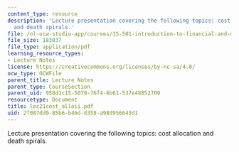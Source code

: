 ```yaml
---
content_type: resource
description: 'Lecture presentation covering the following topics: cost allocation
  and death spirals.'
file: /ol-ocw-studio-app/courses/15-501-introduction-to-financial-and-managerial-accounting-spring-2004/2f087dd985b6b46dd358a98d956643d1_lec21cost_alloii.pdf
file_size: 183037
file_type: application/pdf
learning_resource_types:
- Lecture Notes
license: https://creativecommons.org/licenses/by-nc-sa/4.0/
ocw_type: OCWFile
parent_title: Lecture Notes
parent_type: CourseSection
parent_uid: 958d1c15-5079-76f4-6b61-537e48852700
resourcetype: Document
title: lec21cost_alloii.pdf
uid: 2f087dd9-85b6-b46d-d358-a98d956643d1
---
```

Lecture presentation covering the following topics: cost allocation and death spirals.